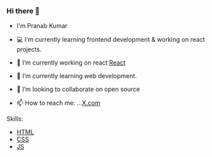### Hi there 👋
- I'm Pranab Kumar 
- 💻 I'm currently learning frontend development & working on react projects.




- 🔭 I’m currently working on react <a href="https://react.dev/" >React</a>
- 🌱 I’m currently learning web development.
- 👯 I’m looking to collaborate on open source 
- 📫 How to reach me: ...<a href="https://twitter.com/Pranav_k456">X.com</a> 

Skills:

 - <a href="https://developer.mozilla.org/en-US/docs/Learn/HTML">HTML</a>
-  <a href="https://developer.mozilla.org/en-US/docs/Learn/CSS">CSS</a>
- <a href="https://developer.mozilla.org/en-US/docs/Learn/JavaScript">JS</a>
